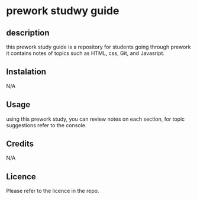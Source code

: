 # prework studwy guide

## description
 this prework study guide is a repository for students going through prework it contains notes of topics such as HTML, css, Git, and Javasript.


## Instalation
N/A


## Usage

using this prework study, you can review notes on each section, for topic suggestions refer to the console.

## Credits

N/A

## Licence

Please refer to the licence in the repo.